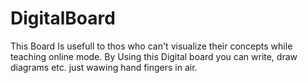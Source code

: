 # DigitalBoard
This Board Is usefull to thos who can't visualize their concepts while teaching online mode. 
By Using this Digital board you can write, draw diagrams etc. just wawing hand fingers in air.
